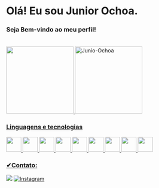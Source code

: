 # Olá! Eu sou Junior Ochoa.
### Seja Bem-vindo ao meu perfil! <br/> <br/>

<div>
<a href="https://github.com/Junior-Ochoa">
<img loading="lazy" height="180em" src="https://github-readme-stats.vercel.app/api?username=Junior-Ochoa&show_icons=true&theme=dark"/>
<img loading="lazy" height="180em" src="https://github-readme-stats.vercel.app/api/top-langs/?username=Junior-Ochoa&layout=compact&theme=dark" alt="Junio-Ochoa"/>
</div>

### Linguagens e tecnologias
<img src="https://cdn.jsdelivr.net/gh/devicons/devicon/icons/javascript/javascript-original.svg" width="40" heigh="40"/> <img src="https://cdn.jsdelivr.net/gh/devicons/devicon/icons/react/react-original-wordmark.svg" width="40" heigh="40"/> <img src="https://cdn.jsdelivr.net/gh/devicons/devicon/icons/nodejs/nodejs-original.svg" width="40" heigh="40"/> <img src="https://cdn.jsdelivr.net/gh/devicons/devicon/icons/typescript/typescript-original.svg" width="40" heigh="40" /> <img src="https://cdn.jsdelivr.net/gh/devicons/devicon/icons/html5/html5-original-wordmark.svg" width="40" heigh="40" /> <img src="https://cdn.jsdelivr.net/gh/devicons/devicon/icons/npm/npm-original-wordmark.svg" width="40" heigh="40" /> <img src="https://cdn.jsdelivr.net/gh/devicons/devicon/icons/sass/sass-original.svg" width="40" heigh="40" /> <img src="https://cdn.jsdelivr.net/gh/devicons/devicon/icons/vscode/vscode-original.svg" width="40" heigh="40" />  <img src="https://cdn.jsdelivr.net/gh/devicons/devicon/icons/postgresql/postgresql-plain-wordmark.svg" width="40" heigh="40" />
          
          

          
          
          
          

  
### ✔Contato:

  
<a href = "mailto:ademirks@gmail.com"><img src="https://img.shields.io/badge/Gmail-D14836?style=for-the-badge&logo=gmail&logoColor=white" target="_blank"></a>
[![Instagram](https://img.shields.io/badge/Instagram-E4405F?style=for-the-badge&logo=instagram&logoColor=white)](https://instagram.com/jjuniorochoa)
    
 




